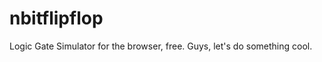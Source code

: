 nbitflipflop
============

Logic Gate Simulator for the browser, free.
Guys, let's do something cool.
